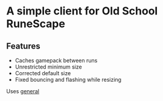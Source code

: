 # A simple client for Old School RuneScape

## Features

* Caches gamepack between runs
* Unrestricted minimum size
* Corrected default size
* Fixed bouncing and flashing while resizing

Uses [general](https://github.com/RuneStar/general)
